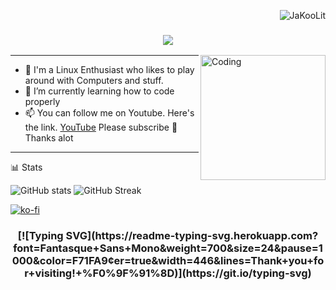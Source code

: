<p align="right"> <img src="https://komarev.com/ghpvc/?username=JaKooLit&label=Profile%20views&color=0e75b6&style=flat" alt="JaKooLit" /> </p>

<h3 align="center">
  <img src="https://readme-typing-svg.herokuapp.com/?font=Righteous&size=35&center=true&vCenter=true&width=1600&height=70&duration=4000&lines=Hello+There!+I'm+Jay+" />
</h3>


<img align="right" alt="Coding" width="200" src="https://user-images.githubusercontent.com/74038190/212750999-42ff8a64-dad8-4772-9648-849968543991.gif">

---

- 🔭 I'm a Linux Enthusiast who likes to play around with Computers and stuff.
- 🌱 I’m currently learning how to code properly
- 📫 You can follow me on Youtube. Here's the link. [YouTube](https://www.youtube.com/@Ja.KooLit)
Please subscribe 🤩 Thanks alot 

---

📊 Stats

![GitHub stats](https://github-readme-stats.vercel.app/api?username=JaKooLit&show_icons=true&theme=dark) 
![GitHub Streak](https://github-readme-streak-stats.herokuapp.com/?user=JaKooLit&theme=dark) 

[![ko-fi](https://ko-fi.com/img/githubbutton_sm.svg)](https://ko-fi.com/jakoolit)


<h3 align="center">
[![Typing SVG](https://readme-typing-svg.herokuapp.com?font=Fantasque+Sans+Mono&weight=700&size=24&pause=1000&color=F71FA9&center=true&width=446&lines=Thank+you+for+visiting!+%F0%9F%91%8D)](https://git.io/typing-svg)
</h3>
